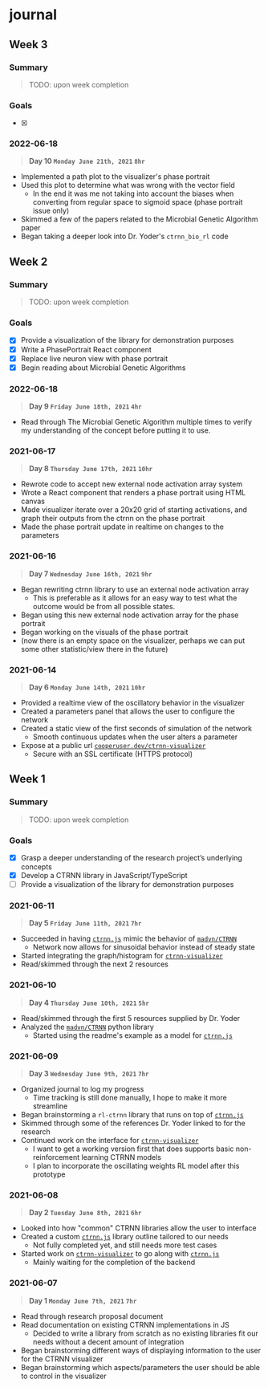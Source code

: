 # journal

## Week 3

### Summary

> TODO: upon week completion

### Goals

- [x]

### 2022-06-18

> **Day 10 `Monday June 21th, 2021` `8hr`**

- Implemented a path plot to the visualizer's phase portrait
- Used this plot to determine what was wrong with the vector field
  - In the end it was me not taking into account the biases when converting
    from regular space to sigmoid space (phase portrait issue only)
- Skimmed a few of the papers related to the Microbial Genetic Algorithm paper
- Began taking a deeper look into Dr. Yoder's `ctrnn_bio_rl` code

## Week 2

### Summary

> TODO: upon week completion

### Goals

- [x] Provide a visualization of the library for demonstration purposes
- [x] Write a PhasePortrait React component
- [x] Replace live neuron view with phase portrait
- [x] Begin reading about Microbial Genetic Algorithms

### 2022-06-18

> **Day 9 `Friday June 18th, 2021` `4hr`**

- Read through The Microbial Genetic Algorithm multiple times to verify my
  understanding of the concept before putting it to use.

### 2021-06-17

> **Day 8 `Thursday June 17th, 2021` `10hr`**

- Rewrote code to accept new external node activation array system
- Wrote a React component that renders a phase portrait using HTML canvas
- Made visualizer iterate over a 20x20 grid of starting activations, and graph
  their outputs from the ctrnn on the phase portrait
- Made the phase portrait update in realtime on changes to the parameters

### 2021-06-16

> **Day 7 `Wednesday June 16th, 2021` `9hr`**

- Began rewriting ctrnn library to use an external node activation array
  - This is preferable as it allows for an easy way to test what the outcome
    would be from all possible states.
- Began using this new external node activation array for the phase portrait
- Began working on the visuals of the phase portrait
- (now there is an empty space on the visualizer, perhaps we can put some other
  statistic/view there in the future)

### 2021-06-14

> **Day 6 `Monday June 14th, 2021` `10hr`**

[`cooperuser.dev/ctrnn-visualizer`]: https://cooperuser.dev/ctrnn-visualizer

- Provided a realtime view of the oscillatory behavior in the visualizer
- Created a parameters panel that allows the user to configure the network
- Created a static view of the first seconds of simulation of the network
  - Smooth continuous updates when the user alters a parameter
- Expose at a public url [`cooperuser.dev/ctrnn-visualizer`]
  - Secure with an SSL certificate (HTTPS protocol)

## Week 1

### Summary

> TODO: upon week completion

### Goals

- [x] Grasp a deeper understanding of the research project’s underlying concepts
- [x] Develop a CTRNN library in JavaScript/TypeScript
- [ ] Provide a visualization of the library for demonstration purposes

### 2021-06-11

> **Day 5 `Friday June 11th, 2021` `7hr`**

- Succeeded in having [`ctrnn.js`] mimic the behavior of [`madvn/CTRNN`]
  - Network now allows for sinusoidal behavior instead of steady state
- Started integrating the graph/histogram for [`ctrnn-visualizer`]
- Read/skimmed through the next 2 resources

### 2021-06-10

> **Day 4 `Thursday June 10th, 2021` `5hr`**

[`madvn/CTRNN`]: https://github.com/madvn/CTRNN

- Read/skimmed through the first 5 resources supplied by Dr. Yoder
- Analyzed the [`madvn/CTRNN`] python library
  - Started using the readme's example as a model for [`ctrnn.js`]

### 2021-06-09

> **Day 3 `Wednesday June 9th, 2021` `7hr`**

- Organized journal to log my progress
  - Time tracking is still done manually, I hope to make it more streamline
- Began brainstorming a `rl-ctrnn` library that runs on top of [`ctrnn.js`]
- Skimmed through some of the references Dr. Yoder linked to for the research
- Continued work on the interface for [`ctrnn-visualizer`]
  - I want to get a working version first that does supports basic
    non-reinforcement learning CTRNN models
  - I plan to incorporate the oscillating weights RL model after this prototype

### 2021-06-08

> **Day 2 `Tuesday June 8th, 2021` `6hr`**

[`ctrnn.js`]: https://github.com/cooper-anderson/ctrnn.js
[`ctrnn-visualizer`]: https://github.com/cooper-anderson/ctrnn-visualizer

- Looked into how "common" CTRNN libraries allow the user to interface
- Created a custom [`ctrnn.js`] library outline tailored to our needs
  - Not fully completed yet, and still needs more test cases
- Started work on [`ctrnn-visualizer`] to go along with [`ctrnn.js`]
  - Mainly waiting for the completion of the backend

### 2021-06-07

> **Day 1 `Monday June 7th, 2021` `7hr`**

- Read through research proposal document
- Read documentation on existing CTRNN implementations in JS
  - Decided to write a library from scratch as no existing libraries fit our
  needs without a decent amount of integration
- Began brainstorming different ways of displaying information to the user for
  the CTRNN visualizer
- Began brainstorming which aspects/parameters the user should be able to
  control in the visualizer
